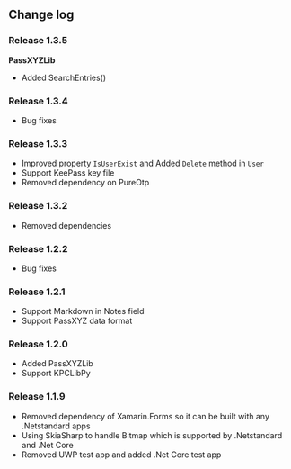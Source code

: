 ## Change log

### Release 1.3.5
**PassXYZLib**
 - Added SearchEntries()

### Release 1.3.4
 - Bug fixes

### Release 1.3.3
 - Improved property `IsUserExist` and Added `Delete` method in `User`
 - Support KeePass key file
 - Removed dependency on PureOtp

### Release 1.3.2
 - Removed dependencies

### Release 1.2.2
 - Bug fixes

### Release 1.2.1
 - Support Markdown in Notes field
 - Support PassXYZ data format

### Release 1.2.0
 - Added PassXYZLib
 - Support KPCLibPy

### Release 1.1.9
 - Removed dependency of Xamarin.Forms so it can be built with any .Netstandard apps
 - Using SkiaSharp to handle Bitmap which is supported by .Netstandard and .Net Core
 - Removed UWP test app and added .Net Core test app
